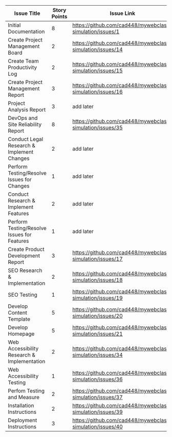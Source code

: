 
|Issue Title|Story Points|Issue Link|Status|Assigned to|Assigned On|Completed On|Category|Status Notes|
|---|---|---|---|---|---|---|---|---|
| Initial Documentation | 8 | https://github.com/cad448/mywebclass-simulation/issues/1 | Complete | Callie | 3/18/2023 | 3/21/2023 | Documentation | |
| Create Project Management Board | 2 | https://github.com/cad448/mywebclass-simulation/issues/14 | Complete | Callie | 3/18/2023 | 3/21/2023 | Documentation | |
| Create Team Productivity Log | 2 | https://github.com/cad448/mywebclass-simulation/issues/15| Complete | Callie | 3/18/2023 | 3/18/2023 | Documentation | |
| Create Project Management Report | 3 | https://github.com/cad448/mywebclass-simulation/issues/16 | Complete | Callie | 3/18/2023 | 3/27/2023 | Documentation | |
| Project Analysis Report | 3 | add later | Done | Truong | 3/18/2023 | 3/21/2023 | Documentation | |
| DevOps and Site Reliability Report | 8 |https://github.com/cad448/mywebclass-simulation/issues/35| In progress | Bryan | 3/18/2023 | 3/27/2023 | Documentation | |
| Conduct Legal Research & Implement Changes | 2 | add later | Done | Truong | 3/18/2023 | 3/22/2023 | Documentation | |
| Perform Testing/Resolve Issues for Changes | 1 | add later | Done | Truong | 3/18/2023 | 3/22/2023 | Documentation | |
| Conduct Research & Implement Features | 2 | add later | Done | Truong | 3/18/2023 | 3/22/2023 | Documentation | |
| Perform Testing/Resolve Issues for Features | 1 | add later | Done | Truong | 3/18/2023 | 3/22/2023 | Documentation | |
| Create Product Development Report | 3 | https://github.com/cad448/mywebclass-simulation/issues/17 | Complete| Callie | 3/18/2023| 3/27/2023 | Documentation| | 
| SEO Research & Implementation | 2 |https://github.com/cad448/mywebclass-simulation/issues/18| Complete | Callie | 3/18/2023 | 3/27/2023 | Feature | | 
| SEO Testing | 1 | https://github.com/cad448/mywebclass-simulation/issues/19 | Complete | Callie | 3/18/2023 | 3/27/2023 | Feature | | 
| Develop Content Template | 5 | https://github.com/cad448/mywebclass-simulation/issues/20 | Complete | Callie | 3/18/2023 |3/27/2023  | Feature | | 
| Develop Homepage | 5 | https://github.com/cad448/mywebclass-simulation/issues/21 | Complete | Callie | 3/18/2023 |3/27/2023  | Feature | | 
| Web Accessibility Research & Implementation | 2 | https://github.com/cad448/mywebclass-simulation/issues/34 | Complete | Bryan | 3/18/2023 |3/27/2023  | Feature | |
| Web Accessibility Testing | 1 | https://github.com/cad448/mywebclass-simulation/issues/36 | Complete | Bryan | 3/18/2023 |3/27/2023 | Feature | |
| Perfom Testing and Measure | 2 |https://github.com/cad448/mywebclass-simulation/issues/37 | Complete | Bryan | 3/18/2023 | 3/27/2023 | Feature | |
| Installation Instructions | 2 | https://github.com/cad448/mywebclass-simulation/issues/39 | Complete | Bryan | 3/18/2023 | 3/27/2023 | Documentation | | 
| Deployment Instructions | 3 | https://github.com/cad448/mywebclass-simulation/issues/40 | Complete | Bryan | 3/18/2023 | 3/27/2023 | Documentation| |
